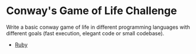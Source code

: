 # Conway's Game of Life Challenge

Write a basic conway game of life in different programming languages with different goals (fast execution, elegant code or small codebase).

- [Ruby](/ruby/README.md)

